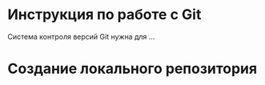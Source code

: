 # **Инструкция по работе с Git**

Система контроля версий Git нужна для ...

# Создание локального репозитория

